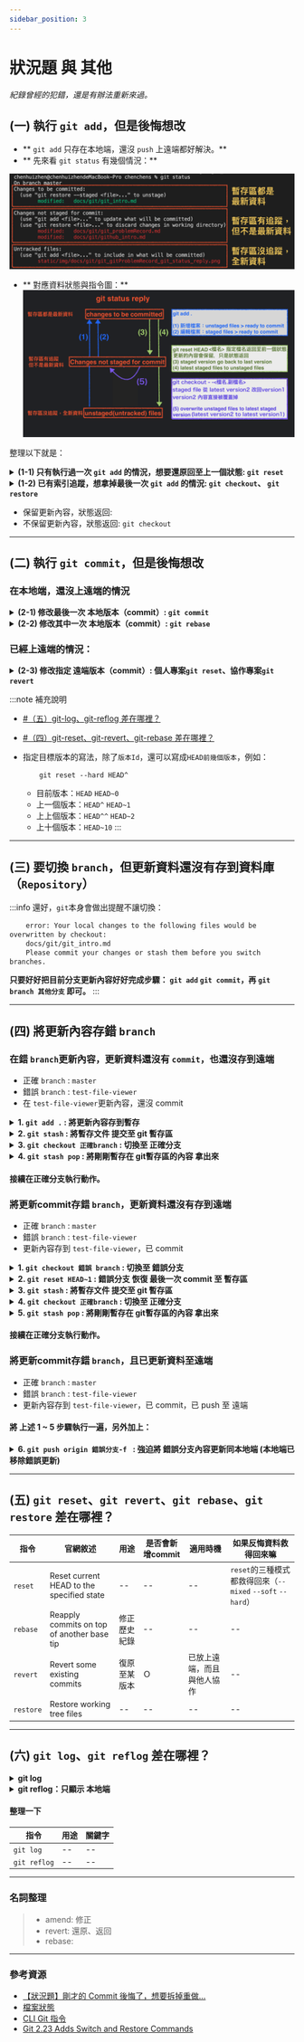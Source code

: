 ```yaml
---
sidebar_position: 3
---
```


# 狀況題 與 其他
*紀錄曾經的犯錯，還是有辦法重新來過。*

## (一) 執行 `git add`，但是後悔想改
- ** `git add` 只存在本地端，還沒 `push` 上遠端都好解決。**
- ** 先來看 `git status` 有幾個情況：**

![git status](../../static/img/docs/git/git_gitProblemRecord_git_status.png)

- ** 對應資料狀態與指令圖：**
![git status reply](../../static/img/docs/git/git_gitProblemRecord_git_status_reply.png)

整理以下就是：
<details>
  <summary>
    <strong>(1-1) 只有執行過一次 <code>git add</code> 的情況，想要還原回至上一個狀態: <code>git reset</code></strong>
  </summary>

```
   git reset HEAD <檔案名稱.副檔名>  // 還原檔案狀態 staged files to unstaged files
```

</details>

<details>
  <summary>
    <strong>(1-2) 已有索引追蹤，想拿掉最後一次 <code>git add</code> 的情況: 
      <code>git checkout</code>、
      <code>git restore</code>
    </strong>
  </summary>

```
  git checkout -- <檔案名稱.副檔名>  // 還原內容 至 暫存區最後一次的版本（剛修改的內容就掰掰了）
  git checkout .                   // 還原全部檔案 至 暫存區最後一次的版本（剛修改的內容就掰掰了）
```

```
  git restore --staged <檔案名稱.副檔名>  // 將 暫存區指定檔案 回覆 到 工作目錄的狀態 （staged file => unstaged file）
  git restore <檔案名稱.副檔名>           // 將 工作目錄的狀態 回覆 到 沒有更新內容的狀態 （unstaged file => discard changes in working directory剛修改的內容就掰掰了）
```

:::caution `git checkout` 有兩個意思
> **`git-checkout` - Switch branches or restore working tree files** <br />
>   from [git 官網](https://git-scm.com/docs/git-checkout)
>
> ---
>
> Git 2.23 introduces two new commands meant to replace two common uses of git checkout: <br />
> **`git switch` to switch to a new branch after creating it if necessary**<br />
> **`git restore` to restore changes from a given commit**.<br />
>   from [Git 2.23 Adds Switch and Restore Commands](https://www.infoq.com/news/2019/08/git-2-23-switch-restore/)
>
> ---
>
> 1. 切換分支: `git checkout 分支名稱` => `git switch 分支名稱`
> 2. 還原內容: `git checkout -- <檔案名稱.副檔名>` => `git restore <檔案名稱.副檔名>`

:::

</details>

- 保留更新內容，狀態返回: 
- 不保留更新內容，狀態返回: `git checkout`

---

## (二) 執行 `git commit`，但是後悔想改 
### 在本地端，還沒上遠端的情況

<details>
  <summary>
    <strong>(2-1) 修改最後一次 本地版本（commit）: <code>git commit</code></strong>
  </summary>

```
    git commit --amend -m "修改的commit內容"
```

回傳訊息參考
```
    [master 42f24fb] [v0.1.3] - update Tech Docs/Git & Github/git_problemRecord
    Date: Fri Feb 25 15:36:25 2022 +0800
    2 files changed, 88 insertions(+), 27 deletions(-)
    create mode 100644 static/img/docs/git/git_problemRecord_git_reset_risk.png
```

:::success 提醒
使用 `--amend` 來修正 commit內容，會往前增加一新版本 `commit id`。

舉例：
```
    git commit -m "[v0.1.3] - update git_problemRecord"
    git commit --amend -m "[v0.1.3] - update Tech Docs/Git & Github/git_problemRecord"
```

**`git log --pretty=oneline` : 看不到修正前的commit內容。**
```
    42f24fbbc442061acef19345c4a1e03c55e2f15c (HEAD -> master) [v0.1.3] - update Tech Docs/Git & Github/git_problemRecord
    61400f70a01b8f5bbf141f258907856770a685ae (origin/master) [v0.1.2] - init Tech Docs/Git & Github/git_problemRecord
    699657431f609c1307a6a53bd1c9dbd0fd31727c [v0.1.2] - add Tech Docs/Git & Github/Github
```
**`git reflog` : 紀錄所有commit動作，包含之前key錯的commit內容**（這裡第二行可以看到，`commit id` 有更新。）
```
    42f24fb (HEAD -> master) HEAD@{0}: commit (amend): [v0.1.3] - update Tech Docs/Git & Github/git_problemRecord
    90dd2da HEAD@{1}: commit: [v0.1.3] - update git_problemRecord
    61400f7 (origin/master) HEAD@{2}: commit: [v0.1.2] - init Tech Docs/Git & Github/git_problemRecord
```
:::

</details>

<details>
  <summary>
    <strong>(2-2) 修改其中一次 本地版本（commit）: <code>git rebase</code></strong>  
  </summary>
  <h4>首先，要先找到： 目前位置、想要退回的目標版本（<code>commit id</code>）</h4>
  <h4>再來，下指令告知退回的版本 （<code>commit id</code>）</h4>

  ```
    git rebase
  ```

</details>


### 已經上遠端的情況：

<details>
  <summary>
    <strong>(2-3) 修改指定 遠端版本（commit）: 個人專案<code>git reset</code>、協作專案<code>git revert</code></strong>
  </summary>
   <h4>(2-3-1) 專案只有自己在做的情況</h4>
   <div>我會直接在本地端更新，返回目標版本，然後 <code>push</code> 強迫遠端更新同本地端。</div>
   <div>(補充：當我本地返回目標版本，本地端的版本落後遠端版本，需要執行強制覆蓋，遠端版本才會更新)</div>

   ```
        git reflog                   // 查詢 commit id
        git reset --hard 版本Id       // 返回目標版本
        git push origin master -f    // 強迫更新遠端資料庫同目前本地端
   ```
---
   <h4>(2-3-2) 專案還有其他協作的情況</h4>
   <div>回退版本的風險：其他協作已提交的版本有可能也被我退回去。</div>

   ![返回版本的風險](../../static/img/docs/git/git_problemRecord_git_reset_risk.png)

   <div>這時候，我會使用 <code>revert</code> 提交新的修改同目標版本，正常 <code>push</code> 到遠端。</div>
   <div>(補充： <code>revert</code> 會新增一新提交版本，故協作同仁可以正常 <code>pull</code> 下來。)</div>

   ```
        git reflog                   // 查詢 commit id
        git revert 版本Id             // 更新資料同 目標版本的那份資料
        git push origin master       // 更新至遠端資料庫
   ```
</details>

:::note 補充說明
- [#（五）git-log、git-reflog 差在哪裡？](#五-git-loggit-reflog-差在哪裡)
- [#（四）git-reset、git-revert、git-rebase 差在哪裡？](#四-git-resetgit-revertgit-rebase-差在哪裡)

- 指定目標版本的寫法，除了`版本Id`，還可以寫成`HEAD前幾個版本`，例如：
    ```
        git reset --hard HEAD^
    ```
    - 目前版本：`HEAD` `HEAD~0`
    - 上一個版本：`HEAD^` `HEAD~1`
    - 上上個版本：`HEAD^^` `HEAD~2`
    - 上十個版本：`HEAD~10`
:::

---


## (三) 要切換 `branch`，但更新資料還沒有存到資料庫（`Repository`）
:::info 還好，`git`本身會做出提醒不讓切換：
```
    error: Your local changes to the following files would be overwritten by checkout:
    docs/git/git_intro.md
    Please commit your changes or stash them before you switch branches.
```
**只要好好把目前分支更新內容好好完成步驟： `git add` `git commit`，再 `git branch 其他分支` 即可。**
:::

---

## (四) 將更新內容存錯 `branch`
### 在錯 `branch`更新內容，更新資料還沒有 `commit`，也還沒存到遠端
  - 正確 `branch` : `master`
  - 錯誤 `branch` : `test-file-viewer`
  - 在 `test-file-viewer`更新內容，還沒 commit

<details>
  <summary>
    <strong>1. <code>git add .</code> : 將更新內容存到暫存</strong>
  </summary>

  ```
    git add .
  ```
</details>

<details>
  <summary>
    <strong>2. <code>git stash</code> : 將暫存文件 提交至 git 暫存區</strong>
  </summary>

  ```
    git stash
  ```
</details>

<details>
  <summary>
    <strong>3. <code>git checkout 正確branch</code> : 切換至 正確分支</strong>
  </summary>

  ```
    git checkout master
  ```
</details>


<details>
  <summary>
    <strong>4. <code>git stash pop</code> : 將剛剛暫存在 git暫存區的內容 拿出來</strong>
  </summary>

  ```
    git stash pop
  ```
</details>

#### 接續在正確分支執行動作。 


### 將更新commit存錯 `branch`，更新資料還沒有存到遠端
  - 正確 `branch` : `master`
  - 錯誤 `branch` : `test-file-viewer`
  - 更新內容存到 `test-file-viewer`，已 commit

<details>
  <summary>
    <strong>1. <code>git checkout 錯誤 branch</code> : 切換至 錯誤分支</strong>
  </summary>

  ```
    git checkout test-file-viewer
  ```
    
  result reference:
  ```
    Switched to branch 'test-file-viewer'
  ```
</details>

<details>
  <summary>
    <strong>2. <code>git reset HEAD~1</code> : 錯誤分支 恢復 最後一次 commit 至 暫存區</strong>
  </summary>

  ```
    git reset HEAD~1
  ```

  result reference:
  ```
    Unstaged changes after reset:
    M       src/i18n/en.js
    M       src/i18n/zh-TW.js
    M       src/pages/account/accountQuery/index.tsx
    M       src/pages/contact/contactQuery/index.tsx
    M       src/pages/lead/leadQuery/index.tsx
    M       src/pages/opportunity/opportunityQuery/index.tsx
    M       src/pages/opportunity/opportunityQuery/master/index.tsx
  ```
</details>

<details>
  <summary>
    <strong>3. <code>git stash</code> : 將暫存文件 提交至 git 暫存區</strong>
  </summary>

  ```
    git stash
  ```
  
  result reference:
  ```
    Saved working directory and index state WIP on 錯誤分支: 錯誤分支目前最新commitId 錯誤分支目前最新commit message
  ```
</details>

<details>
  <summary>
    <strong>4. <code>git checkout 正確branch</code> : 切換至 正確分支</strong>
  </summary>

  ```
    git checkout master
  ```

  result reference:
  ```
    Switched to branch 'master'
    Your branch is up to date with 'origin/master'.
  ```
</details>

<details>
  <summary>
    <strong>5. <code>git stash pop</code> : 將剛剛暫存在 git暫存區的內容 拿出來</strong>
  </summary>

  ```
    git stash pop
  ```

  result reference:
  ```
    Auto-merging src/i18n/zh-TW.js
    Auto-merging src/i18n/en.js
    On branch master
    Your branch is up to date with 'origin/master'.

    Changes not staged for commit:
      (use "git add <file>..." to update what will be committed)
      (use "git restore <file>..." to discard changes in working directory)
            modified:   src/i18n/en.js
            modified:   src/i18n/zh-TW.js
            modified:   src/pages/account/accountQuery/index.tsx
            modified:   src/pages/contact/contactQuery/index.tsx
            modified:   src/pages/lead/leadQuery/index.tsx
            modified:   src/pages/opportunity/opportunityQuery/index.tsx
            modified:   src/pages/opportunity/opportunityQuery/master/index.tsx

    no changes added to commit (use "git add" and/or "git commit -a")
    Dropped refs/stash@{0} (e6005c9277a3373f872fba6c3c1a4b57989d32c0)
  ```
</details>

#### 接續在正確分支執行動作。 

### 將更新commit存錯 `branch`，且已更新資料至遠端
  - 正確 `branch` : `master`
  - 錯誤 `branch` : `test-file-viewer`
  - 更新內容存到 `test-file-viewer`，已 commit，已 push 至 遠端

#### 將 上述 1 ~ 5 步驟執行一遍，另外加上：

<details>
  <summary>
    <strong>6. <code>git push origin 錯誤分支-f </code> : 強迫將 錯誤分支內容更新同本地端 (本地端已移除錯誤更新)</strong>
  </summary>

  ```
    git push origin test-file-viewer-f
  ```
</details>

---

## (五) `git reset`、`git revert`、`git rebase`、`git restore` 差在哪裡？

|指令|官網敘述|用途|是否會新增commit|適用時機|如果反悔資料救得回來嘛|
|--|--|--|--|--|--|
|`reset`|Reset current HEAD to the specified state|--|--|--|`reset`的三種模式都救得回來（`--mixed` `--soft` `--hard`）|
|`rebase`|Reapply commits on top of another base tip|修正歷史紀錄|--|--|--|
|`revert`|Revert some existing commits|復原至某版本|Ｏ|已放上遠端，而且與他人協作|--|--|
|`restore`|Restore working tree files|--|--|--|--|

---
 

## (六) `git log`、`git reflog` 差在哪裡？

<details>
  <summary><strong>git log</strong></summary>

    ```
        git log // 查看目前分支 commit 歷史紀錄：不包含其他分支、退回 commit 紀錄
        q       // 跳出 git log
    ```

回傳訊息參考
![cmd 顯示 git log](../../static/img/docs/git/git_problemRecord_git_log_cmd.png)

對應 source tree 顯示
![source tree 顯示 git log](../../static/img/docs/git/git_problemRecord_git_log.png)

**`git log --pretty=oneline`**
```
    42f24fbbc442061acef19345c4a1e03c55e2f15c (HEAD -> master) [v0.1.3] - update Tech Docs/Git & Github/git_problemRecord
    61400f70a01b8f5bbf141f258907856770a685ae (origin/master) [v0.1.2] - init Tech Docs/Git & Github/git_problemRecord
    699657431f609c1307a6a53bd1c9dbd0fd31727c [v0.1.2] - add Tech Docs/Git & Github/Github
```

</details>

<details>
  <summary><strong> git reflog：只顯示 本地端</strong></summary>

    ```
        git reflog  // 查看
        q           // 跳出 git log
    ```

    回傳訊息
    ```
        6996574 (HEAD -> master) HEAD@{0}: commit: [v0.1.2] - add Tech Docs/Git & Github/Github
        f1206c6 (origin/master) HEAD@{1}: commit: [v0.1.1] - finish Tech Docs/Git & Github/Git
        e6eb481 (test) HEAD@{2}: merge test: Fast-forward
    ```

對應 Sourcetree 顯示
![source tree 顯示 git reflog](../../static/img/docs/git/git_problemRecord_git_reflog_sourceTree.png)

</details>

#### 整理一下
|指令|用途|關鍵字|
|--|--|--|
|`git log`|--|--|
|`git reflog`|--|--|

---

### 名詞整理
> - amend: 修正
> - revert: 還原、返回
> - rebase: 

---

### 參考資源
- [【狀況題】剛才的 Commit 後悔了，想要拆掉重做…](https://gitbook.tw/chapters/using-git/reset-commit)
- [檔案狀態](https://zlargon.gitbooks.io/git-tutorial/content/file/status.html)
- [CLI Git 指令](https://pjchender.dev/app/cli-git/)
- [Git 2.23 Adds Switch and Restore Commands](https://www.infoq.com/news/2019/08/git-2-23-switch-restore/)



